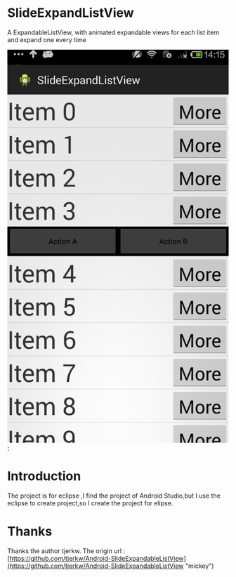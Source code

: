 SlideExpandListView
===================

A ExpandableListView, with animated expandable views for each list item and expand one every time

![Alt text](https://github.com/aaironman/SlideExpandListView/raw/master/screen.png);



Introduction
============
The project is for eclipse ,I find the project of Android Studio,but I use the eclipse to create project,so I create the project for elipse.

Thanks
========
Thanks the author tjerkw.
The origin url : [https://github.com/tjerkw/Android-SlideExpandableListView](https://github.com/tjerkw/Android-SlideExpandableListView "mickey") 
